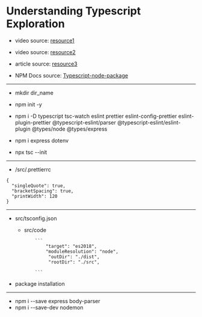 # Understanding Typescript Exploration

- video source: [resource1](https://www.youtube.com/watch?v=1o9YOHeKhNQ&t=3399s)

- video source: [resource2](https://www.udemy.com/course/understanding-typescript/learn/lecture/16999296#overview)

- article source: [resource3](https://auth0.com/blog/node-js-and-typescript-tutorial-build-a-crud-api/)

- NPM Docs source: [Typescript-node-package](https://www.npmjs.com/package/ts-node)

<hr>

- mkdir dir_name
- npm init -y
- npm i -D typescript tsc-watch eslint prettier eslint-config-prettier eslint-plugin-prettier @typescript-eslint/parser @typescript-eslint/eslint-plugin @types/node @types/express

- npm i express dotenv
- npx tsc --init

<hr>

- /src/.prettierrc

```
{
  "singleQuote": true,
  "bracketSpacing": true,
  "printWidth": 120
}
```

<hr>

- src/tsconfig.json

  - src/code

            ```
                "target": "es2018",
                "moduleResolution": "node",
                 "outDir": "./dist",
                 "rootDir": "./src",

            ```

- package installation
<hr>

- npm i --save express body-parser
- npm i --save-dev nodemon
